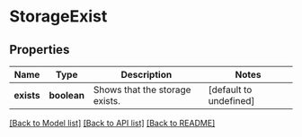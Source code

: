 # StorageExist

## Properties
Name | Type | Description | Notes
------------ | ------------- | ------------- | -------------
**exists** | **boolean** | Shows that the storage exists.              | [default to undefined]



[[Back to Model list]](README.md#documentation-for-models) [[Back to API list]](README.md#documentation-for-api-endpoints) [[Back to README]](README.md)
